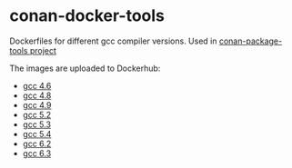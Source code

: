 # conan-docker-tools

Dockerfiles for different gcc compiler versions. Used in [conan-package-tools project](https://github.com/conan-io/conan-package-tools)

The images are uploaded to Dockerhub:

- [gcc 4.6](https://hub.docker.com/r/lasote/conangcc46/)
- [gcc 4.8](https://hub.docker.com/r/lasote/conangcc48/)
- [gcc 4.9](https://hub.docker.com/r/lasote/conangcc49/)
- [gcc 5.2](https://hub.docker.com/r/lasote/conangcc52/)
- [gcc 5.3](https://hub.docker.com/r/lasote/conangcc53/)
- [gcc 5.4](https://hub.docker.com/r/lasote/conangcc54/)
- [gcc 6.2](https://hub.docker.com/r/lasote/conangcc62/)
- [gcc 6.3](https://hub.docker.com/r/lasote/conangcc63/)
